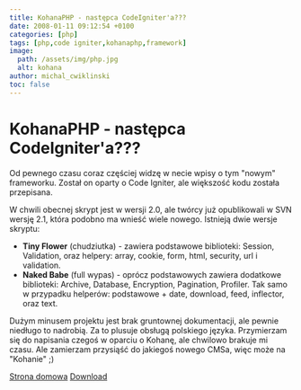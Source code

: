 ```yaml
---
title: KohanaPHP - następca CodeIgniter'a???
date: 2008-01-11 09:12:54 +0100
categories: [php]
tags: [php,code igniter,kohanaphp,framework]
image:
  path: /assets/img/php.jpg
  alt: kohana
author: michal_cwiklinski
toc: false
---
```


# KohanaPHP - następca CodeIgniter'a???

Od pewnego czasu coraz częściej widzę w necie wpisy o tym "nowym" frameworku. Został on oparty o Code Igniter, ale większość kodu została przepisana.

W chwili obecnej skrypt jest w wersji 2.0, ale twórcy już opublikowali w SVN wersję 2.1, która podobno ma wnieść wiele nowego. Istnieją dwie wersje skryptu:

- **Tiny Flower** (chudziutka) - zawiera podstawowe biblioteki: Session, Validation, oraz helpery: array, cookie, form, html, security, url i validation.
- **Naked Babe** (full wypas) - oprócz podstawowych zawiera dodatkowe biblioteki: Archive, Database, Encryption, Pagination, Profiler. Tak samo w przypadku helperów: podstawowe + date, download, feed, inflector, oraz text.

Dużym minusem projektu jest brak gruntownej dokumentacji, ale pewnie niedługo to nadrobią. Za to plusuje obsługą polskiego języka. Przymierzam się do napisania czegoś w oparciu o Kohanę, ale chwilowo brakuje mi czasu. Ale zamierzam przysiąść do jakiegoś nowego CMSa, więc może na "Kohanie" ;) 

[Strona domowa](http://kohanaphp.com/)
[Download](http://kohanaphp.com/download.html)
